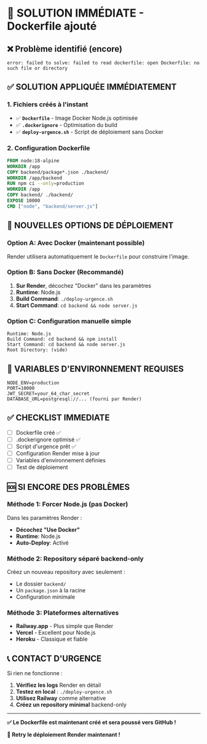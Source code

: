 # 🚨 SOLUTION IMMÉDIATE - Dockerfile ajouté

## ❌ Problème identifié (encore)
```
error: failed to solve: failed to read dockerfile: open Dockerfile: no such file or directory
```

## ✅ SOLUTION APPLIQUÉE IMMÉDIATEMENT

### 1. Fichiers créés à l'instant
- ✅ **`Dockerfile`** - Image Docker Node.js optimisée
- ✅ **`.dockerignore`** - Optimisation du build
- ✅ **`deploy-urgence.sh`** - Script de déploiement sans Docker

### 2. Configuration Dockerfile
```dockerfile
FROM node:18-alpine
WORKDIR /app
COPY backend/package*.json ./backend/
WORKDIR /app/backend
RUN npm ci --only=production
WORKDIR /app
COPY backend/ ./backend/
EXPOSE 10000
CMD ["node", "backend/server.js"]
```

## 🚀 NOUVELLES OPTIONS DE DÉPLOIEMENT

### Option A: Avec Docker (maintenant possible)
Render utilisera automatiquement le `Dockerfile` pour construire l'image.

### Option B: Sans Docker (Recommandé)
1. **Sur Render**, décochez "Docker" dans les paramètres
2. **Runtime**: Node.js
3. **Build Command**: `./deploy-urgence.sh`
4. **Start Command**: `cd backend && node server.js`

### Option C: Configuration manuelle simple
```
Runtime: Node.js
Build Command: cd backend && npm install
Start Command: cd backend && node server.js
Root Directory: (vide)
```

## 🎯 VARIABLES D'ENVIRONNEMENT REQUISES

```env
NODE_ENV=production
PORT=10000
JWT_SECRET=your_64_char_secret
DATABASE_URL=postgresql://... (fourni par Render)
```

## ✅ CHECKLIST IMMEDIATE

- [ ] Dockerfile créé ✅
- [ ] .dockerignore optimisé ✅  
- [ ] Script d'urgence prêt ✅
- [ ] Configuration Render mise à jour
- [ ] Variables d'environnement définies
- [ ] Test de déploiement

## 🆘 SI ENCORE DES PROBLÈMES

### Méthode 1: Forcer Node.js (pas Docker)
Dans les paramètres Render :
- **Décochez "Use Docker"**
- **Runtime**: Node.js
- **Auto-Deploy**: Activé

### Méthode 2: Repository séparé backend-only
Créez un nouveau repository avec seulement :
- Le dossier `backend/`
- Un `package.json` à la racine
- Configuration minimale

### Méthode 3: Plateformes alternatives
- **Railway.app** - Plus simple que Render
- **Vercel** - Excellent pour Node.js
- **Heroku** - Classique et fiable

## 📞 CONTACT D'URGENCE

Si rien ne fonctionne :
1. **Vérifiez les logs** Render en détail
2. **Testez en local** : `./deploy-urgence.sh`
3. **Utilisez Railway** comme alternative
4. **Créez un repository minimal** backend-only

---

**✅ Le Dockerfile est maintenant créé et sera poussé vers GitHub !**

**🚀 Retry le déploiement Render maintenant !**